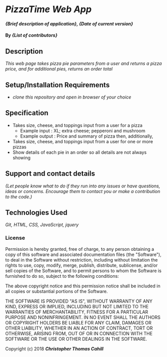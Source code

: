 # _PizzaTime Web App_

#### _{Brief description of application}, {Date of current version}_

#### By _**{List of contributors}**_

## Description

_This web page takes pizza pie parameters from a user and returns a pizza price, and for additional pies, returns an order total_

## Setup/Installation Requirements

* _clone this repository and open in browser of your choice_

## Specification

* Takes size, cheese, and toppings input from a user for a pizza
  * Example input : XL; extra cheese; pepperoni and mushroom
  * Example output : Price and summary of pizza
then, additionally,
* Takes size, cheese, and toppings input from a user for one or more pizzas
* Show details of each pie in an order so all details are not always showing

## Support and contact details

_{Let people know what to do if they run into any issues or have questions, ideas or concerns.  Encourage them to contact you or make a contribution to the code.}_

## Technologies Used

_Git, HTML, CSS, JavaScript, jquery_

### License

Permission is hereby granted, free of charge, to any person obtaining a copy of this software and associated documentation files (the "Software"), to deal in the Software without restriction, including without limitation the rights to use, copy, modify, merge, publish, distribute, sublicense, and/or sell copies of the Software, and to permit persons to whom the Software is furnished to do so, subject to the following conditions:

The above copyright notice and this permission notice shall be included in all copies or substantial portions of the Software.

THE SOFTWARE IS PROVIDED "AS IS", WITHOUT WARRANTY OF ANY KIND, EXPRESS OR IMPLIED, INCLUDING BUT NOT LIMITED TO THE WARRANTIES OF MERCHANTABILITY, FITNESS FOR A PARTICULAR PURPOSE AND NONINFRINGEMENT. IN NO EVENT SHALL THE AUTHORS OR COPYRIGHT HOLDERS BE LIABLE FOR ANY CLAIM, DAMAGES OR OTHER LIABILITY, WHETHER IN AN ACTION OF CONTRACT, TORT OR OTHERWISE, ARISING FROM, OUT OF OR IN CONNECTION WITH THE SOFTWARE OR THE USE OR OTHER DEALINGS IN THE SOFTWARE.

Copyright (c) 2018 **_Christopher Thomas Cahill_**

